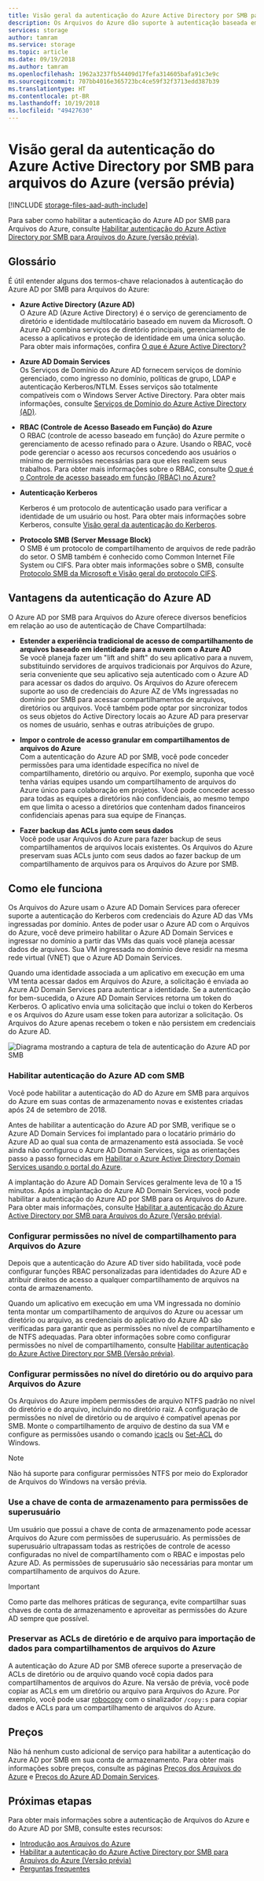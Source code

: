 ```yaml
---
title: Visão geral da autenticação do Azure Active Directory por SMB para arquivos do Azure (versão prévia) – Armazenamento do Azure
description: Os Arquivos do Azure dão suporte à autenticação baseada em identidade via SMB (versão prévia) por meio do Azure AD (Azure Active Directory) Domain Services. As VMs (máquinas virtuais) do Windows ingressadas no domínio podem, então, acessar os compartilhamentos de arquivos do Azure usando as credenciais do Azure AD.
services: storage
author: tamram
ms.service: storage
ms.topic: article
ms.date: 09/19/2018
ms.author: tamram
ms.openlocfilehash: 1962a3237fb54409d17fefa314605bafa91c3e9c
ms.sourcegitcommit: 707bb4016e365723bc4ce59f32f3713edd387b39
ms.translationtype: HT
ms.contentlocale: pt-BR
ms.lasthandoff: 10/19/2018
ms.locfileid: "49427630"
---
```

# <a name="overview-of-azure-active-directory-authentication-over-smb-for-azure-files-preview"></a>Visão geral da autenticação do Azure Active Directory por SMB para arquivos do Azure (versão prévia)
[!INCLUDE [storage-files-aad-auth-include](../../../includes/storage-files-aad-auth-include.md)]

Para saber como habilitar a autenticação do Azure AD por SMB para Arquivos do Azure, consulte [Habilitar autenticação do Azure Active Directory por SMB para Arquivos do Azure (versão prévia)](storage-files-active-directory-enable.md).

## <a name="glossary"></a>Glossário 
É útil entender alguns dos termos-chave relacionados à autenticação do Azure AD por SMB para Arquivos do Azure:

-   **Azure Active Directory (Azure AD)**  
    O Azure AD (Azure Active Directory) é o serviço de gerenciamento de diretório e identidade multilocatário baseado em nuvem da Microsoft. O Azure AD combina serviços de diretório principais, gerenciamento de acesso a aplicativos e proteção de identidade em uma única solução. Para obter mais informações, confira [O que é Azure Active Directory?](../../active-directory/fundamentals/active-directory-whatis.md)

-   **Azure AD Domain Services**  
    Os Serviços de Domínio do Azure AD fornecem serviços de domínio gerenciado, como ingresso no domínio, políticas de grupo, LDAP e autenticação Kerberos/NTLM. Esses serviços são totalmente compatíveis com o Windows Server Active Directory. Para obter mais informações, consulte [Serviços de Domínio do Azure Active Directory (AD)](../../active-directory-domain-services/active-directory-ds-overview.md).

-   **RBAC (Controle de Acesso Baseado em Função) do Azure**  
    O RBAC (controle de acesso baseado em função) do Azure permite o gerenciamento de acesso refinado para o Azure. Usando o RBAC, você pode gerenciar o acesso aos recursos concedendo aos usuários o mínimo de permissões necessárias para que eles realizem seus trabalhos. Para obter mais informações sobre o RBAC, consulte [O que é o Controle de acesso baseado em função (RBAC) no Azure?](../../role-based-access-control/overview.md)

-   **Autenticação Kerberos**

    Kerberos é um protocolo de autenticação usado para verificar a identidade de um usuário ou host. Para obter mais informações sobre Kerberos, consulte [Visão geral da autenticação do Kerberos](https://docs.microsoft.com/windows-server/security/kerberos/kerberos-authentication-overview).

-  **Protocolo SMB (Server Message Block)**  
    O SMB é um protocolo de compartilhamento de arquivos de rede padrão do setor. O SMB também é conhecido como Common Internet File System ou CIFS. Para obter mais informações sobre o SMB, consulte [Protocolo SMB da Microsoft e Visão geral do protocolo CIFS](https://docs.microsoft.com/windows/desktop/FileIO/microsoft-smb-protocol-and-cifs-protocol-overview).

## <a name="advantages-of-azure-ad-authentication"></a>Vantagens da autenticação do Azure AD
O Azure AD por SMB para Arquivos do Azure oferece diversos benefícios em relação ao uso de autenticação de Chave Compartilhada:

-   **Estender a experiência tradicional de acesso de compartilhamento de arquivos baseado em identidade para a nuvem com o Azure AD**  
    Se você planeja fazer um "lift and shift" do seu aplicativo para a nuvem, substituindo servidores de arquivos tradicionais por Arquivos do Azure, seria conveniente que seu aplicativo seja autenticado com o Azure AD para acessar os dados do arquivo. Os Arquivos do Azure oferecem suporte ao uso de credenciais do Azure AZ de VMs ingressadas no domínio por SMB para acessar compartilhamentos de arquivos, diretórios ou arquivos. Você também pode optar por sincronizar todos os seus objetos do Active Directory locais ao Azure AD para preservar os nomes de usuário, senhas e outras atribuições de grupo.

-   **Impor o controle de acesso granular em compartilhamentos de arquivos do Azure**  
    Com a autenticação do Azure AD por SMB, você pode conceder permissões para uma identidade específica no nível de compartilhamento, diretório ou arquivo. Por exemplo, suponha que você tenha várias equipes usando um compartilhamento de arquivos do Azure único para colaboração em projetos. Você pode conceder acesso para todas as equipes a diretórios não confidenciais, ao mesmo tempo em que limita o acesso a diretórios que contenham dados financeiros confidenciais apenas para sua equipe de Finanças. 

-   **Fazer backup das ACLs junto com seus dados**  
    Você pode usar Arquivos do Azure para fazer backup de seus compartilhamentos de arquivos locais existentes. Os Arquivos do Azure preservam suas ACLs junto com seus dados ao fazer backup de um compartilhamento de arquivos para os Arquivos do Azure por SMB.

## <a name="how-it-works"></a>Como ele funciona
Os Arquivos do Azure usam o Azure AD Domain Services para oferecer suporte a autenticação do Kerberos com credenciais do Azure AD das VMs ingressadas por domínio. Antes de poder usar o Azure AD com o Arquivos do Azure, você deve primeiro habilitar o Azure AD Domain Services e ingressar no domínio a partir das VMs das quais você planeja acessar dados de arquivos. Sua VM ingressada no domínio deve residir na mesma rede virtual (VNET) que o Azure AD Domain Services. 

Quando uma identidade associada a um aplicativo em execução em uma VM tenta acessar dados em Arquivos do Azure, a solicitação é enviada ao Azure AD Domain Services para autenticar a identidade. Se a autenticação for bem-sucedida, o Azure AD Domain Services retorna um token do Kerberos. O aplicativo envia uma solicitação que inclui o token do Kerberos e os Arquivos do Azure usam esse token para autorizar a solicitação. Os Arquivos do Azure apenas recebem o token e não persistem em credenciais do Azure AD.

![Diagrama mostrando a captura de tela de autenticação do Azure AD por SMB](media/storage-files-active-directory-overview/azure-active-directory-over-smb-for-files-overview.png)

### <a name="enable-azure-ad-authentication-over-smb"></a>Habilitar autenticação do Azure AD com SMB
Você pode habilitar a autenticação do AD do Azure em SMB para arquivos do Azure em suas contas de armazenamento novas e existentes criadas após 24 de setembro de 2018. 

Antes de habilitar a autenticação do Azure AD por SMB, verifique se o Azure AD Domain Services foi implantado para o locatário primário do Azure AD ao qual sua conta de armazenamento está associada. Se você ainda não configurou o Azure AD Domain Services, siga as orientações passo a passo fornecidas em [Habilitar o Azure Active Directory Domain Services usando o portal do Azure](../../active-directory-domain-services/active-directory-ds-getting-started.md).

A implantação do Azure AD Domain Services geralmente leva de 10 a 15 minutos. Após a implantação do Azure AD Domain Services, você pode habilitar a autenticação do Azure AD por SMB para os Arquivos do Azure. Para obter mais informações, consulte [Habilitar a autenticação do Azure Active Directory por SMB para Arquivos do Azure (Versão prévia)](storage-files-active-directory-enable.md). 

### <a name="configure-share-level-permissions-for-azure-files"></a>Configurar permissões no nível de compartilhamento para Arquivos do Azure
Depois que a autenticação do Azure AD tiver sido habilitada, você pode configurar funções RBAC personalizadas para identidades do Azure AD e atribuir direitos de acesso a qualquer compartilhamento de arquivos na conta de armazenamento.

Quando um aplicativo em execução em uma VM ingressada no domínio tenta montar um compartilhamento de arquivos do Azure ou acessar um diretório ou arquivo, as credenciais do aplicativo do Azure AD são verificadas para garantir que as permissões no nível de compartilhamento e de NTFS adequadas. Para obter informações sobre como configurar permissões no nível de compartilhamento, consulte [Habilitar autenticação do Azure Active Directory por SMB (Versão prévia)](storage-files-active-directory-enable.md).

### <a name="configure-directory--or-file-level-permissions-for-azure-files"></a>Configurar permissões no nível do diretório ou do arquivo para Arquivos do Azure 
Os Arquivos do Azure impõem permissões de arquivo NTFS padrão no nível do diretório e do arquivo, incluindo no diretório raiz. A configuração de permissões no nível de diretório ou de arquivo é compatível apenas por SMB. Monte o compartilhamento de arquivo de destino da sua VM e configure as permissões usando o comando [icacls](https://docs.microsoft.com/windows-server/administration/windows-commands/icacls) ou [Set-ACL](https://docs.microsoft.com/powershell/module/microsoft.powershell.security/get-acl) do Windows. 

> [!NOTE]
> Não há suporte para configurar permissões NTFS por meio do Explorador de Arquivos do Windows na versão prévia.

### <a name="use-the-storage-account-key-for-superuser-permissions"></a>Use a chave de conta de armazenamento para permissões de superusuário 
Um usuário que possui a chave de conta de armazenamento pode acessar Arquivos do Azure com permissões de superusuário. As permissões de superusuário ultrapassam todas as restrições de controle de acesso configuradas no nível de compartilhamento com o RBAC e impostas pelo Azure AD. As permissões de superusuário são necessárias para montar um compartilhamento de arquivos do Azure. 

> [!IMPORTANT]
> Como parte das melhores práticas de segurança, evite compartilhar suas chaves de conta de armazenamento e aproveitar as permissões do Azure AD sempre que possível.

### <a name="preserve-directory-and-file-acls-for-data-import-to-azure-file-shares"></a>Preservar as ACLs de diretório e de arquivo para importação de dados para compartilhamentos de arquivos do Azure
A autenticação do Azure AD por SMB oferece suporte a preservação de ACLs de diretório ou de arquivo quando você copia dados para compartilhamentos de arquivos do Azure. Na versão de prévia, você pode copiar as ACLs em um diretório ou arquivo para Arquivos do Azure. Por exemplo, você pode usar [robocopy](https://docs.microsoft.com/windows-server/administration/windows-commands/robocopy) com o sinalizador `/copy:s` para copiar dados e ACLs para um compartilhamento de arquivos do Azure.

## <a name="pricing"></a>Preços
Não há nenhum custo adicional de serviço para habilitar a autenticação do Azure AD por SMB em sua conta de armazenamento. Para obter mais informações sobre preços, consulte as páginas [Preços dos Arquivos do Azure](https://azure.microsoft.com/pricing/details/storage/files/) e [Preços do Azure AD Domain Services](https://azure.microsoft.com/pricing/details/active-directory-ds/).

## <a name="next-steps"></a>Próximas etapas
Para obter mais informações sobre a autenticação de Arquivos do Azure e do Azure AD por SMB, consulte estes recursos:

- [Introdução aos Arquivos do Azure](storage-files-introduction.md)
- [Habilitar a autenticação do Azure Active Directory por SMB para Arquivos do Azure (Versão prévia)](storage-files-active-directory-enable.md)
- [Perguntas frequentes](storage-files-faq.md)